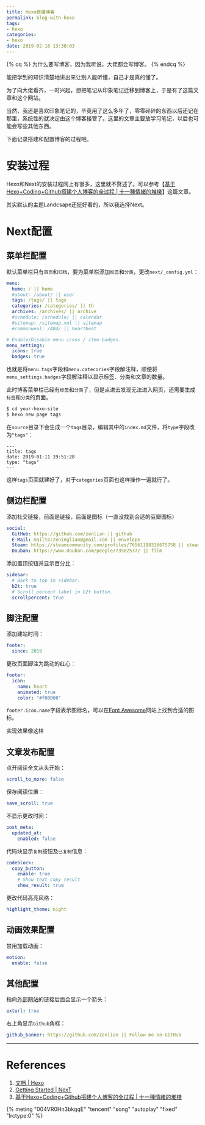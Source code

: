 ```yaml
---
title: Hexo搭建博客
permalink: blog-with-hexo
tags: 
- hexo
categories: 
- hexo
date: 2019-02-18 13:30:03
---
```


{% cq %}
为什么要写博客，因为我听说，大佬都会写博客。
{% endcq %}

<!-- more -->

能把学到的知识清楚地讲出来让别人能听懂，自己才是真的懂了。

为了向大佬看齐，一时兴起，想把笔记从印象笔记迁移到博客上，于是有了这篇文章和这个网站。

当然，我还是喜欢印象笔记的，毕竟用了这么多年了，零零碎碎的东西以后还记在那里，系统性的就决定由这个博客接管了。这里的文章主要放学习笔记，以后也可能会写些其他东西。

下面记录搭建和配置博客的过程吧。

# 安装过程

Hexo和Next的安装过程网上有很多，这里就不赘述了。可以参考【[基于Hexo+Coding+Github搭建个人博客的全过程 | 十一種情緒的堆棧](https://11.tt/posts/2018/set-up-hexo-with-coding-and-github/)】这篇文章。

其实默认的主题Landcsape还挺好看的，所以我选择Next。

# Next配置

## 菜单栏配置

默认菜单栏只有`首页`和`归档`，要为菜单栏添加`标签`和`分类`，更改`next/_config.yml`：

```yaml
menu:
  home: / || home
  #about: /about/ || user
  tags: /tags/ || tags
  categories: /categories/ || th
  archives: /archives/ || archive
  #schedule: /schedule/ || calendar
  #sitemap: /sitemap.xml || sitemap
  #commonweal: /404/ || heartbeat

# Enable/Disable menu icons / item badges.
menu_settings:
  icons: true
  badges: true
```

也就是将`menu.tags`字段和`menu.catecories`字段解注释，顺便将`menu_settings.badges`字段解注释以显示标签、分类和文章的数量。

此时博客菜单栏已经有`标签`和`分类`了，但是点进去发现无法进入网页，还需要生成`标签`和`分类`的页面。

```bash
$ cd your-hexo-site
$ hexo new page tags
```

在`source`目录下会生成一个`tags`目录，编辑其中的`index.md`文件，将`type`字段改为`"tags"`：

```text
---
title: tags
date: 2019-01-11 19:51:28
type: "tags"
---
```

这样`tags`页面就建好了，对于`categories`页面也这样操作一遍就行了。

## 侧边栏配置

添加社交链接，前面是链接，后面是图标（一直没找到合适的豆瓣图标）

```yaml
social:
  GitHub: https://github.com/zenlian || github
  E-Mail: mailto:zeninglian@gmail.com || envelope
  Steam: https://steamcommunity.com/profiles/76561198316675758 || steam
  Douban: https://www.douban.com/people/73582537/ || film
```

添加置顶按钮并显示百分比：

```yaml
sidebar:
  # Back to top in sidebar.
  b2t: true
  # Scroll percent label in b2t button.
  scrollpercent: true
```

## 脚注配置

添加建站时间：

```yaml
footer:
  since: 2019
```

更改页面脚注为跳动的红心：

```yaml
footer:
  icon:
    name: heart
    animated: true
    color: "#f00000"
```

`footer.icon.name`字段表示图标名，可以在[Font Awesome](https://fontawesome.com/icons)网站上找到合适的图标。

实现效果像这样<i class="with-love fa fa-heart" id="animate"></i>

## 文章发布配置

点开阅读全文从头开始：

```yaml
scroll_to_more: false
```

保存阅读位置：

```yaml
save_scroll: true
```

不显示更改时间：

```yaml
post_meta:
  updated_at:
    enabled: false
```

代码块显示`复制`按钮及`已复制`信息：

```yaml
codeblock:
  copy_button:
    enable: true
    # Show text copy result
    show_result: true
```

更改代码高亮风格：

```yaml
highlight_theme: night
```

## 动画效果配置

禁用加载动画：

```yaml
motion:
  enable: false
```

## 其他配置

指向[外部网站](https://hexo.io/)的链接后面会显示一个箭头：

```yaml
exturl: true
```

右上角显示`Github`角标：

```yaml
github_banner: https://github.com/zenlian || Follow me on GitHub
```

------

# References

1. [文档 | Hexo](https://hexo.io/zh-cn/docs/)
2. [Getting Started | NexT](https://theme-next.org/docs/getting-started/)
3. [基于Hexo+Coding+Github搭建个人博客的全过程 | 十一種情緒的堆棧](https://11.tt/posts/2018/set-up-hexo-with-coding-and-github/)


<!--可爱女人-周杰伦-->
{% meting "004VR0Hn3bkqqE" "tencent" "song" "autoplay" "fixed" "lrctype:0" %}
